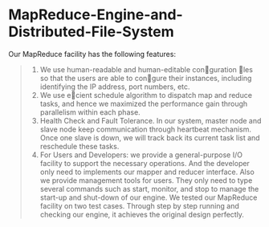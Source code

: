 # MapReduce-Engine-and-Distributed-File-System

Our MapReduce facility has the following features:
>1) We use human-readable and human-editable conguration les so that the users are
able to congure their instances, including identifying the IP address, port numbers, etc.
>2) We use ecient schedule algorithm to dispatch map and reduce tasks, and hence we
maximized the performance gain through parallelism within each phase.
>3) Health Check and Fault Tolerance. In our system, master node and slave node keep
communication through heartbeat mechanism. Once one slave is down, we will track back
its current task list and reschedule these tasks.
>4) For Users and Developers: we provide a general-purpose I/O facility to support the
necessary operations. And the developer only need to implements our mapper and reducer
interface. Also we provide management tools for users. They only need to type several
commands such as start, monitor, and stop to manage the start-up and shut-down of our
engine.
We tested our MapReduce facility on two test cases. Through step by step running and
checking our engine, it achieves the original design perfectly.
